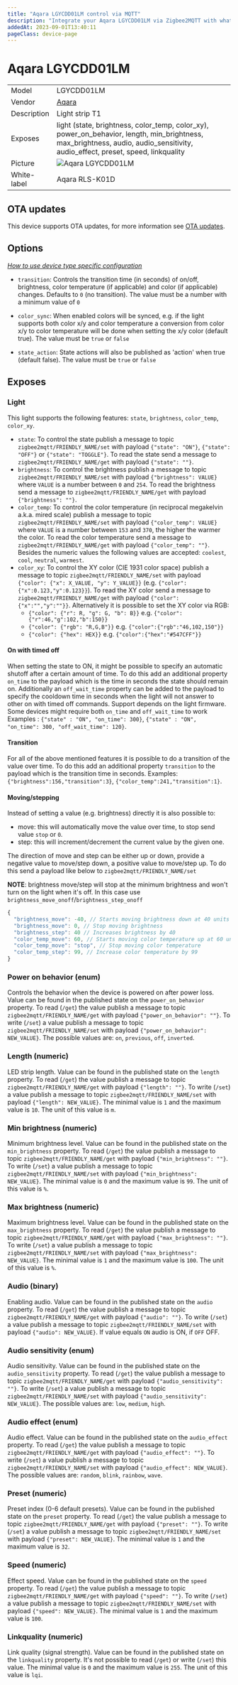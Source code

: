 ```yaml
---
title: "Aqara LGYCDD01LM control via MQTT"
description: "Integrate your Aqara LGYCDD01LM via Zigbee2MQTT with whatever smart home infrastructure you are using without the vendor's bridge or gateway."
addedAt: 2023-09-01T13:40:11
pageClass: device-page
---
```


<!-- !!!! -->
<!-- ATTENTION: This file is auto-generated through docgen! -->
<!-- You can only edit the "Notes"-Section between the two comment lines "Notes BEGIN" and "Notes END". -->
<!-- Do not use h1 or h2 heading within "## Notes"-Section. -->
<!-- !!!! -->

# Aqara LGYCDD01LM

|     |     |
|-----|-----|
| Model | LGYCDD01LM  |
| Vendor  | [Aqara](/supported-devices/#v=Aqara)  |
| Description | Light strip T1 |
| Exposes | light (state, brightness, color_temp, color_xy), power_on_behavior, length, min_brightness, max_brightness, audio, audio_sensitivity, audio_effect, preset, speed, linkquality |
| Picture | ![Aqara LGYCDD01LM](https://www.zigbee2mqtt.io/images/devices/LGYCDD01LM.png) |
| White-label | Aqara RLS-K01D |


<!-- Notes BEGIN: You can edit here. Add "## Notes" headline if not already present. -->


<!-- Notes END: Do not edit below this line -->


## OTA updates
This device supports OTA updates, for more information see [OTA updates](../guide/usage/ota_updates.md).


## Options
*[How to use device type specific configuration](../guide/configuration/devices-groups.md#specific-device-options)*

* `transition`: Controls the transition time (in seconds) of on/off, brightness, color temperature (if applicable) and color (if applicable) changes. Defaults to `0` (no transition). The value must be a number with a minimum value of `0`

* `color_sync`: When enabled colors will be synced, e.g. if the light supports both color x/y and color temperature a conversion from color x/y to color temperature will be done when setting the x/y color (default true). The value must be `true` or `false`

* `state_action`: State actions will also be published as 'action' when true (default false). The value must be `true` or `false`


## Exposes

### Light 
This light supports the following features: `state`, `brightness`, `color_temp`, `color_xy`.
- `state`: To control the state publish a message to topic `zigbee2mqtt/FRIENDLY_NAME/set` with payload `{"state": "ON"}`, `{"state": "OFF"}` or `{"state": "TOGGLE"}`. To read the state send a message to `zigbee2mqtt/FRIENDLY_NAME/get` with payload `{"state": ""}`.
- `brightness`: To control the brightness publish a message to topic `zigbee2mqtt/FRIENDLY_NAME/set` with payload `{"brightness": VALUE}` where `VALUE` is a number between `0` and `254`. To read the brightness send a message to `zigbee2mqtt/FRIENDLY_NAME/get` with payload `{"brightness": ""}`.
- `color_temp`: To control the color temperature (in reciprocal megakelvin a.k.a. mired scale) publish a message to topic `zigbee2mqtt/FRIENDLY_NAME/set` with payload `{"color_temp": VALUE}` where `VALUE` is a number between `153` and `370`, the higher the warmer the color. To read the color temperature send a message to `zigbee2mqtt/FRIENDLY_NAME/get` with payload `{"color_temp": ""}`. Besides the numeric values the following values are accepted: `coolest`, `cool`, `neutral`, `warmest`.
- `color_xy`: To control the XY color (CIE 1931 color space) publish a message to topic `zigbee2mqtt/FRIENDLY_NAME/set` with payload `{"color": {"x": X_VALUE, "y": Y_VALUE}}` (e.g. `{"color":{"x":0.123,"y":0.123}}`). To read the XY color send a message to `zigbee2mqtt/FRIENDLY_NAME/get` with payload `{"color":{"x":"","y":""}}`. Alternatively it is possible to set the XY color via RGB:
  - `{"color": {"r": R, "g": G, "b": B}}` e.g. `{"color":{"r":46,"g":102,"b":150}}`
  - `{"color": {"rgb": "R,G,B"}}` e.g. `{"color":{"rgb":"46,102,150"}}`
  - `{"color": {"hex": HEX}}` e.g. `{"color":{"hex":"#547CFF"}}`

#### On with timed off
When setting the state to ON, it might be possible to specify an automatic shutoff after a certain amount of time. To do this add an additional property `on_time` to the payload which is the time in seconds the state should remain on.
Additionally an `off_wait_time` property can be added to the payload to specify the cooldown time in seconds when the light will not answer to other on with timed off commands.
Support depends on the light firmware. Some devices might require both `on_time` and `off_wait_time` to work
Examples : `{"state" : "ON", "on_time": 300}`, `{"state" : "ON", "on_time": 300, "off_wait_time": 120}`.

#### Transition
For all of the above mentioned features it is possible to do a transition of the value over time. To do this add an additional property `transition` to the payload which is the transition time in seconds.
Examples: `{"brightness":156,"transition":3}`, `{"color_temp":241,"transition":1}`.

#### Moving/stepping
Instead of setting a value (e.g. brightness) directly it is also possible to:
- move: this will automatically move the value over time, to stop send value `stop` or `0`.
- step: this will increment/decrement the current value by the given one.

The direction of move and step can be either up or down, provide a negative value to move/step down, a positive value to move/step up.
To do this send a payload like below to `zigbee2mqtt/FRIENDLY_NAME/set`

**NOTE**: brightness move/step will stop at the minimum brightness and won't turn on the light when it's off. In this case use `brightness_move_onoff`/`brightness_step_onoff`
````js
{
  "brightness_move": -40, // Starts moving brightness down at 40 units per second
  "brightness_move": 0, // Stop moving brightness
  "brightness_step": 40 // Increases brightness by 40
  "color_temp_move": 60, // Starts moving color temperature up at 60 units per second
  "color_temp_move": "stop", // Stop moving color temperature
  "color_temp_step": 99, // Increase color temperature by 99
}
````

### Power on behavior (enum)
Controls the behavior when the device is powered on after power loss.
Value can be found in the published state on the `power_on_behavior` property.
To read (`/get`) the value publish a message to topic `zigbee2mqtt/FRIENDLY_NAME/get` with payload `{"power_on_behavior": ""}`.
To write (`/set`) a value publish a message to topic `zigbee2mqtt/FRIENDLY_NAME/set` with payload `{"power_on_behavior": NEW_VALUE}`.
The possible values are: `on`, `previous`, `off`, `inverted`.

### Length (numeric)
LED strip length.
Value can be found in the published state on the `length` property.
To read (`/get`) the value publish a message to topic `zigbee2mqtt/FRIENDLY_NAME/get` with payload `{"length": ""}`.
To write (`/set`) a value publish a message to topic `zigbee2mqtt/FRIENDLY_NAME/set` with payload `{"length": NEW_VALUE}`.
The minimal value is `1` and the maximum value is `10`.
The unit of this value is `m`.

### Min brightness (numeric)
Minimum brightness level.
Value can be found in the published state on the `min_brightness` property.
To read (`/get`) the value publish a message to topic `zigbee2mqtt/FRIENDLY_NAME/get` with payload `{"min_brightness": ""}`.
To write (`/set`) a value publish a message to topic `zigbee2mqtt/FRIENDLY_NAME/set` with payload `{"min_brightness": NEW_VALUE}`.
The minimal value is `0` and the maximum value is `99`.
The unit of this value is `%`.

### Max brightness (numeric)
Maximum brightness level.
Value can be found in the published state on the `max_brightness` property.
To read (`/get`) the value publish a message to topic `zigbee2mqtt/FRIENDLY_NAME/get` with payload `{"max_brightness": ""}`.
To write (`/set`) a value publish a message to topic `zigbee2mqtt/FRIENDLY_NAME/set` with payload `{"max_brightness": NEW_VALUE}`.
The minimal value is `1` and the maximum value is `100`.
The unit of this value is `%`.

### Audio (binary)
Enabling audio.
Value can be found in the published state on the `audio` property.
To read (`/get`) the value publish a message to topic `zigbee2mqtt/FRIENDLY_NAME/get` with payload `{"audio": ""}`.
To write (`/set`) a value publish a message to topic `zigbee2mqtt/FRIENDLY_NAME/set` with payload `{"audio": NEW_VALUE}`.
If value equals `ON` audio is ON, if `OFF` OFF.

### Audio sensitivity (enum)
Audio sensitivity.
Value can be found in the published state on the `audio_sensitivity` property.
To read (`/get`) the value publish a message to topic `zigbee2mqtt/FRIENDLY_NAME/get` with payload `{"audio_sensitivity": ""}`.
To write (`/set`) a value publish a message to topic `zigbee2mqtt/FRIENDLY_NAME/set` with payload `{"audio_sensitivity": NEW_VALUE}`.
The possible values are: `low`, `medium`, `high`.

### Audio effect (enum)
Audio effect.
Value can be found in the published state on the `audio_effect` property.
To read (`/get`) the value publish a message to topic `zigbee2mqtt/FRIENDLY_NAME/get` with payload `{"audio_effect": ""}`.
To write (`/set`) a value publish a message to topic `zigbee2mqtt/FRIENDLY_NAME/set` with payload `{"audio_effect": NEW_VALUE}`.
The possible values are: `random`, `blink`, `rainbow`, `wave`.

### Preset (numeric)
Preset index (0-6 default presets).
Value can be found in the published state on the `preset` property.
To read (`/get`) the value publish a message to topic `zigbee2mqtt/FRIENDLY_NAME/get` with payload `{"preset": ""}`.
To write (`/set`) a value publish a message to topic `zigbee2mqtt/FRIENDLY_NAME/set` with payload `{"preset": NEW_VALUE}`.
The minimal value is `1` and the maximum value is `32`.

### Speed (numeric)
Effect speed.
Value can be found in the published state on the `speed` property.
To read (`/get`) the value publish a message to topic `zigbee2mqtt/FRIENDLY_NAME/get` with payload `{"speed": ""}`.
To write (`/set`) a value publish a message to topic `zigbee2mqtt/FRIENDLY_NAME/set` with payload `{"speed": NEW_VALUE}`.
The minimal value is `1` and the maximum value is `100`.

### Linkquality (numeric)
Link quality (signal strength).
Value can be found in the published state on the `linkquality` property.
It's not possible to read (`/get`) or write (`/set`) this value.
The minimal value is `0` and the maximum value is `255`.
The unit of this value is `lqi`.


